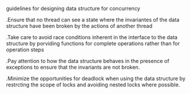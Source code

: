 guidelines for designing data structure for concurrency

.Ensure that no thread can see a state where the invariantes of the data
	structure have been broken by the actions of another thread

.Take care to avoid race conditions inherent in the interface to the data structure
	by porviding functions for complete operations rather than for operation steps

.Pay attention to how the data structure behaves in the presence of exceptions to 
	ensure that the invariants are not broken.

.Minimize the opportunities for deadlock when using the data structure by restrcting the 
	scope of locks and avoiding nested locks where possible.

